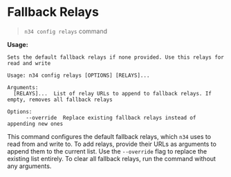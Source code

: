# Fallback Relays

> `n34 config relays` command

**Usage:**
```
Sets the default fallback relays if none provided. Use this relays for read and write

Usage: n34 config relays [OPTIONS] [RELAYS]...

Arguments:
  [RELAYS]...  List of relay URLs to append to fallback relays. If empty, removes all fallback relays

Options:
      --override  Replace existing fallback relays instead of appending new ones
```

This command configures the default fallback relays, which `n34` uses to read
from and write to. To add relays, provide their URLs as arguments to append
them to the current list. Use the `--override` flag to replace the existing list
entirely. To clear all fallback relays, run the command without any arguments.
